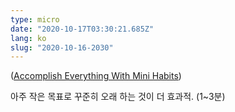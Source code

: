 ```yaml
---
type: micro
date: "2020-10-17T03:30:21.685Z"
lang: ko
slug: "2020-10-16-2030"
---
```


([Accomplish Everything With Mini Habits](https://www.youtube.com/watch?v=aHDvEfiSipo))

아주 작은 목표로 꾸준히 오래 하는 것이 더 효과적. (1~3분)
